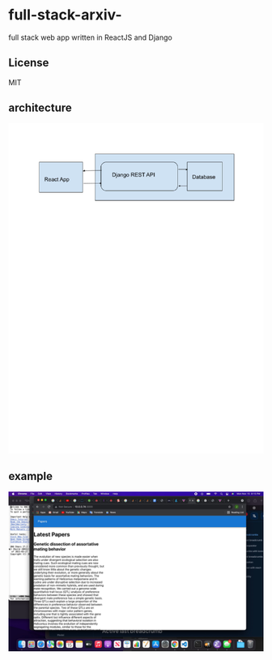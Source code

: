 # full-stack-arxiv-
full stack web app written in ReactJS and Django

## License
MIT
           
## architecture
![architecture](docs/architecture.jpg)

## example 
![workflow](docs/arxiv-1.jpg)
